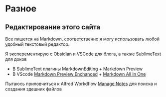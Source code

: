 # Разное

## Редактирование этого сайта

Все пишется на Markdown, соответственно я могу использовать любой удобный текстовый редактор.

Я эксперементирую с Obsidian и VSCode для блога, а также SublimeText для доков

- В SublimeText плагины MarkdownEditing + Markdown Preview
- В VScode [Markdown Preview Enchanced](https://marketplace.visualstudio.com/items?itemName=shd101wyy.markdown-preview-enhanced) + [Markdown All In One](https://marketplace.visualstudio.com/items?itemName=yzhang.markdown-all-in-one)

Пытаюсь приловчиться к Alfred Workdflow [Manage Notes](https://github.com/nikitavoloboev/small-workflows#personal-workflows) для поиска и создания здешних файлов
